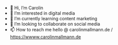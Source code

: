 - 👋 Hi, I’m Carolin
- 👀 I’m interested in digital media
- 🌱 I’m currently learning content marketing
- 💞️ I’m looking to collaborate on social media
- 📫 How to reach me hello @ carolinmallmann.de   / https://wwww.carolinmallmann.de
